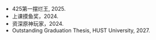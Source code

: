 - 425第一摆烂王, 2025.
- 上课摸鱼奖，2024.  
- 资深原神玩家，2024.
- Outstanding Graduation Thesis, HUST University, 2027. 
